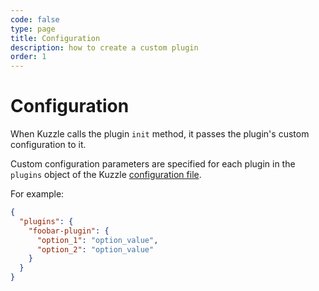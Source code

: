 ```yaml
---
code: false
type: page
title: Configuration
description: how to create a custom plugin
order: 1
---
```


# Configuration

When Kuzzle calls the plugin `init` method, it passes the plugin's custom configuration to it.

Custom configuration parameters are specified for each plugin in the `plugins` object of the Kuzzle [configuration file](/core/1/guides/essentials/configuration/).

For example:

```json
{
  "plugins": {
    "foobar-plugin": {
      "option_1": "option_value",
      "option_2": "option_value"
    }
  }
}
```

